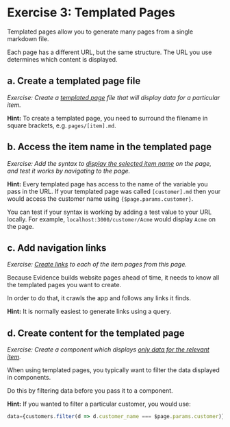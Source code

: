 # Exercise 3: Templated Pages

Templated pages allow you to generate many pages from a single markdown file.

Each page has a different URL, but the same structure. The URL you use determines which content is displayed.

## a. Create a templated page file

_Exercise: Create a [templated page](https://docs.evidence.dev/core-concepts/templated-pages/) file that will display data for a particular item._

<Alert status="info">

**Hint:** To create a templated page, you need to surround the filename in square brackets, e.g. `pages/[item].md`.
</Alert>

## b. Access the item name in the templated page

_Exercise: Add the syntax to [display the selected item name](https://docs.evidence.dev/core-concepts/templated-pages/#using-page-parameters) on the page, and test it works by navigating to the page._

<Alert status="info">

**Hint:** Every templated page has access to the name of the variable you pass in the URL. If your templated page was called `[customer].md` then your would access the customer name using `{$page.params.customer}`.
</Alert>



You can test if your syntax is working by adding a test value to your URL locally. For example, `localhost:3000/customer/Acme` would display `Acme` on the page.

## c. Add navigation links

_Exercise: [Create links](https://docs.evidence.dev/core-concepts/templated-pages/#generating-templated-pages) to each of the item pages from this page._

Because Evidence builds website pages ahead of time, it needs to know all the templated pages you want to create.

In order to do that, it crawls the app and follows any links it finds.

<Alert status="info">

**Hint:** It is normally easiest to generate links using a query.
</Alert>

## d. Create content for the templated page

_Exercise: Create a component which displays [only data for the relevant item](https://docs.evidence.dev/core-concepts/templated-pages/#using-page-parameters)._

When using templated pages, you typically want to filter the data displayed in components.

Do this by filtering data before you pass it to a component.

<Alert status="info">

**Hint:** If you wanted to filter a particular customer, you would use: 
```javascript
data={customers.filter(d => d.customer_name === $page.params.customer)}
```
</Alert>